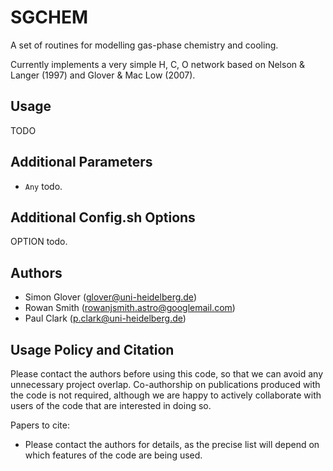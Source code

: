 
SGCHEM
======

A set of routines for modelling gas-phase chemistry and cooling.

Currently implements a very simple H, C, O network based on
Nelson & Langer (1997) and Glover & Mac Low (2007).


Usage
-----

TODO


Additional Parameters
---------------------

* ``Any`` todo.


Additional Config.sh Options
----------------------------

OPTION
  todo.


Authors
-------

  * Simon Glover (glover@uni-heidelberg.de)
  * Rowan Smith (rowanjsmith.astro@googlemail.com)
  * Paul Clark (p.clark@uni-heidelberg.de)


Usage Policy and Citation
-------------------------

Please contact the authors before using this code, so that we can
avoid any unnecessary project overlap. Co-authorship on publications
produced with the code is not required, although we are happy to
actively collaborate with users of the code that are interested in
doing so.

Papers to cite:

  * Please contact the authors for details, as the precise list will depend on which features of the code are being used.
  